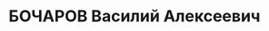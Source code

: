 ---
title: БОЧАРОВ Василий Алексеевич
description: "Род. в 1885, Курск, русский, обр.: низшее, член ВКП(б). Проживал: Курск,\
  \ ул. Горького, д. 77. Мастер в механическом цехе вагоноремонтного пункта ст.Курск\
  \ ж.д. им.Дзержинского. \n  Арестован 15.06.1937. Обв. в вредительстве и участии\
  \ в антисоветской правотроцкистской террористической организации. Приговор: ВК ВС\
  \ СССР, 16.11.1937 – ВМН. Расстрелян 16.11.1937, г.Москва. \n  Реабилитирован ВК\
  \ ВС СССР 12.03.1959"
---